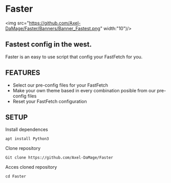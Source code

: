# Faster
<img src="https://github.com/Axel-DaMage/Faster/Banners/Banner_Fastest.png" width:"10")/>


<H2> Fastest config in the west. </H2>
Faster is an easy to use script that config your FastFetch for you.
<H2> FEATURES </H2> 

* Select our pre-config files for your FastFetch 
* Make your own theme based in every combination posible from our pre-config files
* Reset your FastFetch configuration

<H2> SETUP </H2>

Install dependences
```
apt install Python3
```
Clone repository
```
Git clone https://github.com/Axel-DaMage/Faster
```
Acces cloned repository
```
cd Faster
```
